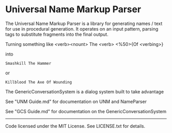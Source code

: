 # Universal Name Markup Parser #

The Universal Name Markup Parser is a library for generating names / text for use in procedural generation. It operates on an input pattern, parsing tags to substitute fragments into the final output.

Turning something like 
    &lt;verb&gt;&lt;nount&gt; The &lt;verb&gt; &lt;%50&gt;{Of &lt;verbing&gt;}

into

    Smashkill The Hammer

or

    Killblood The Axe Of Wounding


The GenericConversationSystem is a dialog system built to take advantage 

See "UNM Guide.md" for documentation on UNM and NameParser

See "GCS Guide.md" for documentation on the GenericConversationSystem

--------------------------------------------

Code licensed under the MIT License. See LICENSE.txt for details.
